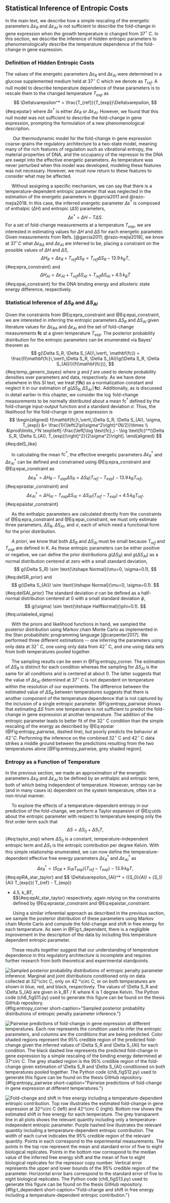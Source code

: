 ## Statistical Inference of Entropic Costs

In the main text, we describe how a simple rescaling of the energetic
parameters $\Delta\varepsilon_R$ and $\Delta\varepsilon_{AI}$ is not
sufficient to describe the fold-change in gene expression when the
growth temperature is changed from 37$^\circ$ C. In this section, we
describe the inference of hidden entropic parameters to
phenomenologically describe the temperature dependence of the
fold-change in gene expression.

### Definition of Hidden Entropic Costs

The values of the energetic parameters $\Delta\varepsilon_R$ and
$\Delta\varepsilon_{AI}$ were determined in a glucose supplemented medium
held at 37$^\circ$ C which we denote as $T_{ref}$. A null model to describe
temperature dependence of these parameters is to rescale them to the changed
temperature $T_{exp}$ as 
$$
\Delta\varepsilon^* =
\frac{T_{ref}}{T_{exp}}\Delta\varepsilon,
$${#eq:epstar} 
where $\Delta\varepsilon^*$ is either $\Delta\varepsilon_R$ or
$\Delta\varepsilon_{AI}$. However, we found that this null model was not
sufficient to describe the fold-change in gene expression, prompting the
formulation of a new phenomenological description.

&nbsp;&nbsp;&nbsp;&nbsp;&nbsp; Our thermodynamic model for the fold-change in
gene expression coarse-grains the regulatory architecture to
a two-state model, meaning many of the rich features of regulation such as
vibrational entropy, the material properties of DNA, and the occupancy of the
repressor to the DNA are swept into the effective energetic parameters. As
temperature was never perturbed when this model was developed, modeling these
features was not necessary. However, we must now return to these features to
consider what may be affected.

&nbsp;&nbsp;&nbsp;&nbsp;&nbsp;Without assigning a specific mechanism, we can
say that there is a temperature-dependent entropic parameter that was
neglected in the estimation of the energetic parameters in
@garcia2011 and @razo-mejia2018.
In this case, the inferred energetic parameter $\Delta\varepsilon^*$ is
composed of enthalpic ($\Delta H$) and entropic ($\Delta S$) parameters,
$$\Delta\varepsilon^* = \Delta H - T\Delta S. \label{eq:utds}$$ For a set of
fold-change measurements at a temperature $T_{exp}$, we are interested in
estimating values for $\Delta H$ and $\Delta S$ for each energetic parameter.
Given measurements from Refs. [@garcia2011; @razo-mejia2018], we know at
37$^\circ C$ what $\Delta\varepsilon_{RA}$ and $\Delta\varepsilon_{AI}$ are
inferred to be, placing a constraint on the possible values of $\Delta H$ and
$\Delta S$,
$$
\Delta H_R = \Delta\varepsilon_{R} + T_{ref}\Delta S_R = T_{ref}\Delta S_R -
13.9\, k_BT,
$${#eq:epra_constraint}
and
$$
\Delta H_{AI} = \Delta\varepsilon_{AI} + T_{ref}\Delta S_{AI} = T_{ref}\Delta S_{AI} + 4.5\,k_BT
$${#eq:epai_constraint}
for the DNA binding energy and allosteric state energy difference, respectively.

### Statistical Inference of $\Delta S_R$ and $\Delta S_{AI}$ 

Given the constraints from @Eq:epra_constraint and @Eq:epai_constraint, we
are interested in inferring the entropic parameters $\Delta S_R$ and $\Delta
S_{AI}$ given literature values for $\Delta\varepsilon_{RA}$ and
$\Delta\varepsilon_{AI}$ and the set of fold-change measurements
$\mathbf{fc}$ at a given temperature $T_{exp}$. The posterior probability
distribution for the entropic parameters can be enumerated via Bayes' theorem
as
$$
g(\Delta S_R, \Delta S_{AI}\,\vert\, \mathbf{fc}) =
\frac{f(\mathbf{fc}\,\vert\,\Delta S_R, \Delta S_{AI})g(\Delta S_R, \Delta
S_{AI})}{f(\mathbf{fc})},
$${#eq:temp_generic_bayes}
where $g$ and $f$ are used to denote probability densities over parameters
and data, respectively. As we have done elsewhere in this SI text, we treat
$f(\mathbf{fc})$ as a normalization constant and neglect it in our estimation
of $g(\Delta S_R, \Delta S_{AI}\,\vert\, \mathbf{fc})$. Additionally, as is
discussed in detail earlier in this chapter, we consider the $\log$
fold-change measurements to be normally distributed about a mean
$\text{fc}^*$ defined by the fold-change input-output function and a standard
deviation $\sigma$. Thus, the likelihood for the fold-change in gene
expression is
$$
\begin{aligned}
f(\mathbf{fc}\,\vert\,\Delta S_R, \Delta S_{AI}, \sigma, T_{exp}) &= 
\frac{1}{\left(2\pi\sigma^2\right)^{N/2}}\times \\
&\prod\limits_i^N
\exp\left[-\frac{\left[\log \text{fc}_i - \log \text{fc}^*(\Delta S_R, \Delta
S_{AI}, T_{exp})\right]^2}{2\sigma^2}\right].
\end{aligned}
$${#eq:delS_like}

&nbsp;&nbsp;&nbsp;&nbsp;&nbsp;In calculating the mean $\text{fc}^*$, the effective energetic
parameters $\Delta\varepsilon_R^*$ and $\Delta\varepsilon_{AI}^*$ can be
defined and constrained using @Eq:epra_constraint and @Eq:epai_constraint as
$$
\Delta\varepsilon_{R}^* = \Delta H_R - T_{exp}\Delta S_R = \Delta S_R(T_{ref} -
T_{exp}) - 13.9\, k_BT_{ref},
$${#eq:eprastar_constraint}
and
$$
\Delta\varepsilon_{AI}^* = \Delta H_{AI} - T_{exp}\Delta S_{AI}  = \Delta
S_{AI}(T_{ref} - T_{exp}) + 4.5\, k_BT_{ref}.
$${#eq:epaistar_constraint}

&nbsp;&nbsp;&nbsp;&nbsp;&nbsp;As the enthalpic parameters are calculated
directly from the constraints of @Eq:epra_constraint and @Eq:epai_constraint,
we must only estimate three parameters, $\Delta S_R$, $\Delta S_{AI}$, and
$\sigma$, each of which need a functional form for the prior distribution.

&nbsp;&nbsp;&nbsp;&nbsp;&nbsp;*A priori*, we know that both $\Delta S_R$ and
$\Delta S_{AI}$ must be small because $T_{ref}$ and $T_{exp}$ are defined in
K. As these entropic parameters can be either positive or negative, we can
define the prior distributions $g(\Delta S_R)$ and $g(\Delta S_{AI})$ as a
normal distribution centered at zero with a small standard deviation,
$$
g(\Delta S_R) \sim \text{\itshape Normal}(\mu=0, \sigma=0.1),
$${#eq:delSR_prior}
and
$$
g(\Delta S_{AI}) \sim \text{\itshape Normal}(\mu=0, \sigma=0.1).
$${#eq:delSAI_prior}
The standard deviation $\sigma$ can be defined as a half-normal distribution centered at 0 with
a small standard deviation $\phi$,
$$
g(\sigma) \sim \text{\itshape HalfNormal}(\phi=0.1).
$${#eq:unlabeled_sigma}

&nbsp;&nbsp;&nbsp;&nbsp;&nbsp;With the priors and likelihood functions in
hand, we sampled the posterior distribution using Markov chain Monte Carlo as
implemented in the Stan probabilistic programming language [@carpenter2017].
We performed three different estimations -- one inferring the parameters
using only data at 32$^\circ$ C, one using only data from 42$^\circ$ C, and
one using data sets from both temperatures pooled together.

&nbsp;&nbsp;&nbsp;&nbsp;&nbsp;The sampling results can be seen in
@Fig:entropy_corner. The estimation of $\Delta S_R$ is distinct for each
condition whereas the sampling for $\Delta S_{AI}$ is the same for all
conditions and is centered at about 0. The latter suggests that the value of
$\Delta\varepsilon_{AI}$ determined at 37$^\circ$ C is not dependent on
temperature within the resolution of our experiments. The difference between
the estimated value of $\Delta S_{R}$ between temperatures suggests that
there is another component of the temperature dependence that is not captured
by the inclusion of a single entropic parameter. @Fig:entropy_pairwise shows
that estimating $\Delta S$ from one temperature is not sufficient to predict
the fold-change in gene expression at another temperature. The addition of
the entropic parameter leads to better fit of the 32$^\circ$ C condition than
the simple rescaling of the energy as described by @Eq:epstar
(@Fig:entropy_pairwise, dashed line), but poorly predicts the behavior at
42$^\circ C$. Performing the inference on the combined 32$^\circ$ C and
42$^\circ$ C data strikes a middle ground between the predictions
resulting from the two temperatures alone [@Fig:entropy_pairwise, grey shaded
region].

### Entropy as a Function of Temperature

In the previous section, we made an approximation of the energetic
parameters $\Delta\varepsilon_{R}$ and $\Delta\varepsilon_{AI}$ to be
defined by an enthalpic and entropic term, both of which being
independent of temperature. However, entropy can be (and in many cases
is) dependent on the system temperature, often in a non-trivial manner.

&nbsp;&nbsp;&nbsp;&nbsp;&nbsp;To explore the effects of a temperature-dependent entropy in our
prediction of the fold-change, we perform a Taylor expansion of @Eq:utds about
the entropic parameter with respect to temperature keeping only the
first order term such that 
$$
\Delta S = \Delta S_0 + \Delta S_1 T,
$${#eq:taylor_exp}
where $\Delta S_0$ is a constant, temperature-independent entropic term and
$\Delta S_1$ is the entropic contribution per degree Kelvin. With this simple
relationship enumerated, we can now define the temperature-dependent
effective free energy parameters $\Delta\varepsilon_R^*$ and $\Delta
\varepsilon_{AI}^*$ as
$$
\Delta\varepsilon_{R}^* = ({S_0}_R + {S_1}_{R} T_{exp})( T_{ref} - T_{exp}) -
13.9\, k_BT,  
$${#eq:epRA_star_taylor}
and
$$
\Delta\varepsilon_{AI}^* = ({S_0}_{AI} + {S_1}_{AI} T_{exp})( T_{ref} - T_{exp})
+ 4.5\, k_BT,  
$${#eq:epAI_star_taylor}
respectively, again relying on the constraints defined by @Eq:eprastar_constraint
and @Eq:epaistar_constraint.

&nbsp;&nbsp;&nbsp;&nbsp;&nbsp; Using a similar inferential approach as
described in the previous section, we sample the posterior distribution of
these parameters using Markov chain Monte Carlo and compute the fold-change
and shift in free energy for each temperature. As seen in @Fig:t_dependent,
there is a negligible improvement in the description of the data by including
this temperature dependent entropic parameter.

&nbsp;&nbsp;&nbsp;&nbsp;&nbsp;These results together suggest that our
understanding of temperature dependence in this regulatory architecture is
incomplete and requires further research from both theoretical and
experimental standpoints.

![**Sampled posterior probability distributions of entropic penalty parameter
inference.** Marginal and joint distributions conditioned only on data
collected at 32$^\circ$ C, only on 42 $^\circ$ C, or on both temperatures are
shown in blue, red, and black, respectively. The values of $\Delta S_R$ and
$\Delta S_{AI}$ are given in $k_BT / K$ where $K$ is 1 degree
Kelvin. The [Python code (`ch8_figS11.py`)](https://github.com/gchure/phd/blob/master/src/chapter_08/code/ch8_figS11.py)
used to generate this figure can be found on the thesis [GitHub
repository](https://github.com/gchure/phd).](ch8_figS11){#fig:entropy_corner short-caption="Sampled posterior
probability distributions of entropic penalty parameter inference."}


![**Pairwise predictions of fold-change in gene expression at different
temperatures.** Each row represents the condition used to infer the entropic
parameters, and columns are the conditions that are being predicted. Color
shaded regions represent the 95\% credible region of the predicted
fold-change given the inferred values of $\Delta S_R$ and $\Delta S_{AI}$ for
each condition. The black dashed line represents the predicted fold-change in
gene expression by a simple rescaling of the binding energy determined at
37$^circ$ C. The grey shaded region is the 95\% credible region of the
fold-change given estimation of $\Delta S_R$ and $\Delta S_{AI}$ conditioned
on both temperatures pooled together. The [Python code (`ch8_figS12.py`)](https://github.com/gchure/phd/blob/master/src/chapter_08/code/ch8_figS12.py)
used to generate this figure can be found on the thesis [GitHub
repository](https://github.com/gchure/phd). ](ch8_figS12){#fig:entropy_pairwise
short-caption="Pairwise predictions of fold-change in gene expression at
different temperatures."}

![**Fold-change and shift in free energy including a temperature-dependent
entropic contribution.** Top row illustrates the estimated fold-change in
gene expression at 32$^\circ$ C (left) and 42$^\circ$ C (right). Bottom row
shows the estimated shift in free energy for each temperature. The grey
transparent line in all plots shows the relevant quantity including only a
temperature-independent entropic parameter. Purple hashed line illustrates
the relevant quantity including a temperature-dependent entropic
contribution. The width of each curve indicates the 95\% credible region of
the relevant quantity. Points in each correspond to the experimental
measurements. The points in the top row represent the mean and standard error
of five to eight biological replicates. Points in the bottom row correspond
to the median value of the inferred free energy shift and the mean of five to
eight biological replicates for the repressor copy number. Vertical error
represents the upper and lower bounds of the 95\% credible region of the
parameter. Horizontal error bars correspond to the standard error of five to
eight biological replicates. The [Python code (`ch8_figS13.py`)](https://github.com/gchure/phd/blob/master/src/chapter_08/code/ch8_figS13.py)
used to generate this figure can be found on the thesis [GitHub
repository](https://github.com/gchure/phd). ](ch8_figS13){#fig:t_dependent
short-caption="Fold-change and shift in free energy including a
temperature-dependent entropic contribution."}

